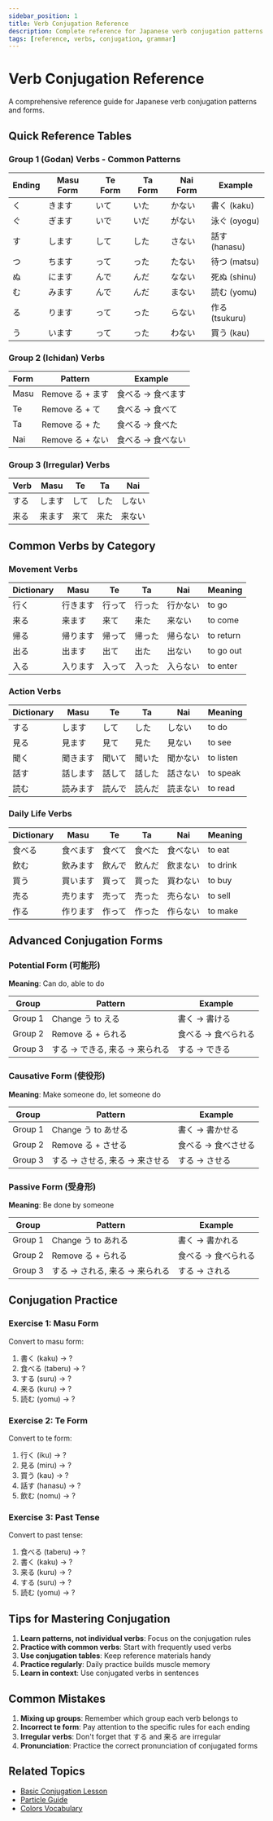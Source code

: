 ```yaml
---
sidebar_position: 1
title: Verb Conjugation Reference
description: Complete reference for Japanese verb conjugation patterns
tags: [reference, verbs, conjugation, grammar]
---
```


# Verb Conjugation Reference

A comprehensive reference guide for Japanese verb conjugation patterns and forms.

## Quick Reference Tables

### Group 1 (Godan) Verbs - Common Patterns

| Ending | Masu Form | Te Form | Ta Form | Nai Form | Example |
|--------|-----------|---------|---------|----------|---------|
| く | きます | いて | いた | かない | 書く (kaku) |
| ぐ | ぎます | いで | いだ | がない | 泳ぐ (oyogu) |
| す | します | して | した | さない | 話す (hanasu) |
| つ | ちます | って | った | たない | 待つ (matsu) |
| ぬ | にます | んで | んだ | なない | 死ぬ (shinu) |
| む | みます | んで | んだ | まない | 読む (yomu) |
| る | ります | って | った | らない | 作る (tsukuru) |
| う | います | って | った | わない | 買う (kau) |

### Group 2 (Ichidan) Verbs

| Form | Pattern | Example |
|------|---------|---------|
| Masu | Remove る + ます | 食べる → 食べます |
| Te | Remove る + て | 食べる → 食べて |
| Ta | Remove る + た | 食べる → 食べた |
| Nai | Remove る + ない | 食べる → 食べない |

### Group 3 (Irregular) Verbs

| Verb | Masu | Te | Ta | Nai |
|------|------|----|----|-----|
| する | します | して | した | しない |
| 来る | 来ます | 来て | 来た | 来ない |

## Common Verbs by Category

### Movement Verbs

| Dictionary | Masu | Te | Ta | Nai | Meaning |
|------------|------|----|----|-----|---------|
| 行く | 行きます | 行って | 行った | 行かない | to go |
| 来る | 来ます | 来て | 来た | 来ない | to come |
| 帰る | 帰ります | 帰って | 帰った | 帰らない | to return |
| 出る | 出ます | 出て | 出た | 出ない | to go out |
| 入る | 入ります | 入って | 入った | 入らない | to enter |

### Action Verbs

| Dictionary | Masu | Te | Ta | Nai | Meaning |
|------------|------|----|----|-----|---------|
| する | します | して | した | しない | to do |
| 見る | 見ます | 見て | 見た | 見ない | to see |
| 聞く | 聞きます | 聞いて | 聞いた | 聞かない | to listen |
| 話す | 話します | 話して | 話した | 話さない | to speak |
| 読む | 読みます | 読んで | 読んだ | 読まない | to read |

### Daily Life Verbs

| Dictionary | Masu | Te | Ta | Nai | Meaning |
|------------|------|----|----|-----|---------|
| 食べる | 食べます | 食べて | 食べた | 食べない | to eat |
| 飲む | 飲みます | 飲んで | 飲んだ | 飲まない | to drink |
| 買う | 買います | 買って | 買った | 買わない | to buy |
| 売る | 売ります | 売って | 売った | 売らない | to sell |
| 作る | 作ります | 作って | 作った | 作らない | to make |

## Advanced Conjugation Forms

### Potential Form (可能形)

**Meaning**: Can do, able to do

| Group | Pattern | Example |
|-------|---------|---------|
| Group 1 | Change う to える | 書く → 書ける |
| Group 2 | Remove る + られる | 食べる → 食べられる |
| Group 3 | する → できる, 来る → 来られる | する → できる |

### Causative Form (使役形)

**Meaning**: Make someone do, let someone do

| Group | Pattern | Example |
|-------|---------|---------|
| Group 1 | Change う to あせる | 書く → 書かせる |
| Group 2 | Remove る + させる | 食べる → 食べさせる |
| Group 3 | する → させる, 来る → 来させる | する → させる |

### Passive Form (受身形)

**Meaning**: Be done by someone

| Group | Pattern | Example |
|-------|---------|---------|
| Group 1 | Change う to あれる | 書く → 書かれる |
| Group 2 | Remove る + られる | 食べる → 食べられる |
| Group 3 | する → される, 来る → 来られる | する → される |

## Conjugation Practice

### Exercise 1: Masu Form
Convert to masu form:

1. 書く (kaku) → ?
2. 食べる (taberu) → ?
3. する (suru) → ?
4. 来る (kuru) → ?
5. 読む (yomu) → ?

### Exercise 2: Te Form
Convert to te form:

1. 行く (iku) → ?
2. 見る (miru) → ?
3. 買う (kau) → ?
4. 話す (hanasu) → ?
5. 飲む (nomu) → ?

### Exercise 3: Past Tense
Convert to past tense:

1. 食べる (taberu) → ?
2. 書く (kaku) → ?
3. 来る (kuru) → ?
4. する (suru) → ?
5. 読む (yomu) → ?

## Tips for Mastering Conjugation

1. **Learn patterns, not individual verbs**: Focus on the conjugation rules
2. **Practice with common verbs**: Start with frequently used verbs
3. **Use conjugation tables**: Keep reference materials handy
4. **Practice regularly**: Daily practice builds muscle memory
5. **Learn in context**: Use conjugated verbs in sentences

## Common Mistakes

1. **Mixing up groups**: Remember which group each verb belongs to
2. **Incorrect te form**: Pay attention to the specific rules for each ending
3. **Irregular verbs**: Don't forget that する and 来る are irregular
4. **Pronunciation**: Practice the correct pronunciation of conjugated forms

## Related Topics

- [Basic Conjugation Lesson](./conjugation)
- [Particle Guide](./particle-guide.md)
- [Colors Vocabulary](../vocabulary/colors)
